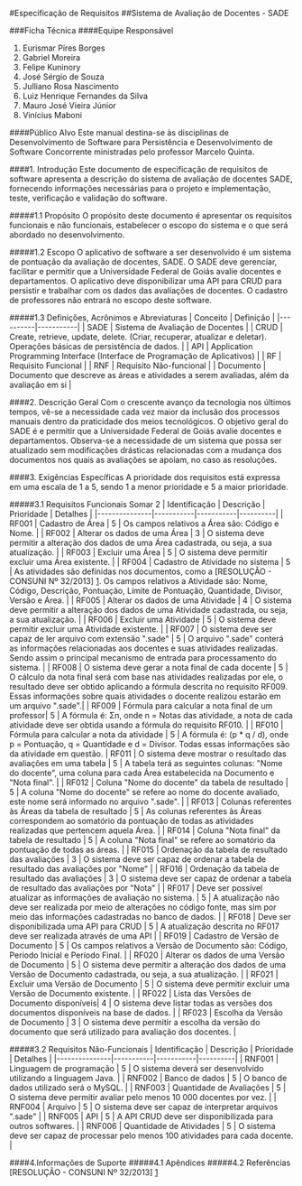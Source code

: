 #Especificação de Requisitos
##Sistema de Avaliação de Docentes - SADE

###Ficha Técnica
####Equipe Responsável
  
1. Eurismar Pires Borges
2. Gabriel Moreira
3. Felipe Kuninory
4. José Sérgio de Souza
5. Julliano Rosa Nascimento 
6. Luiz Henrique Fernandes da Silva 
7. Mauro José Vieira Júnior 
8. Vinícius Maboni 

####Público Alvo
Este manual destina-se às disciplinas de Desenvolvimento de Software para Persistência e Desenvolvimento de Software Concorrente ministradas pelo professor Marcelo Quinta.
  
####1. Introdução
Este documento de especificação de requisitos de software apresenta a descrição do sistema de avaliação de docentes SADE, fornecendo informações necessárias para o projeto e implementação, teste, verificação e validação do software.

#####1.1 Propósito
O propósito deste documento é apresentar os requisitos funcionais e não funcionais, estabelecer o escopo do sistema e o que será abordado no desenvolvimento.
  
#####1.2 Escopo
O aplicativo de software a ser desenvolvido é um sistema de pontuação da avaliação de docentes, SADE. O SADE deve gerenciar, facilitar e permitir que a Universidade Federal de Goiás avalie docentes e departamentos. O aplicativo deve disponibilizar uma API para CRUD para persistir e trabalhar com os dados das avaliações de docentes. O cadastro de professores não entrará no escopo deste software.
  
#####1.3 Definições, Acrônimos e Abreviaturas
| Conceito | Definição |
|----------|-----------|
| SADE | Sistema de Avaliação de Docentes |
| CRUD | Create, retrieve, update, delete. (Criar, recuperar, atualizar e deletar). Operações básicas de persistência de dados.  |
| API | Application Programming Interface (Interface de Programação de Aplicativos) |
| RF | Requisito Funcional  |
| RNF | Requisito Não-funcional  |
| Documento | Documento que descreve as áreas e atividades a serem avaliadas, além da avaliação em si |

####2. Descrição Geral
Com o crescente avanço da tecnologia nos últimos tempos, vê-se a necessidade cada vez maior da inclusão dos processos manuais dentro da praticidade dos meios tecnológicos.  O objetivo geral do SADE é e permitir que a Universidade Federal de Goiás avalie docentes e departamentos. Observa-se a necessidade de um sistema que possa ser atualizado sem modificações drásticas relacionadas com a mudança dos documentos nos quais as avaliações se apoiam, no caso as resoluções.
  
####3. Exigências Específicas
A prioridade dos requisitos está expressa em uma escala de 1 a 5, sendo 1 a menor prioridade e 5 a maior prioridade.

#####3.1 Requisitos Funcionais Somar 2
| Identificação | Descrição | Prioridade | Detalhes |
|---------------|-----------|-----------|----------|
| RF001 | Cadastro de Área | 5 | Os campos relativos a Área são: Código e Nome. | 
| RF002 | Alterar os dados de uma Área | 3 | O sistema deve permitir a alteração dos dados de uma Área cadastrada, ou seja, a sua atualização. |
| RF003 | Excluir uma Área | 5 | O sistema deve permitir excluir uma Área existente. |
| RF004 | Cadastro de Atividade no sistema | 5 | As atividades são definidas nos documentos, como a [RESOLUÇÃO - CONSUNI Nº 32/2013] [1]. Os campos relativos a Atividade são: Nome, Código, Descrição, Pontuação, Limite de Pontuação, Quantidade, Divisor, Versão e Área. |
| RF005 | Alterar os dados de uma Atividade | 4 | O sistema deve permitir a alteração dos dados de uma Atividade cadastrada, ou seja, a sua atualização. |
| RF006 | Excluir uma Atividade | 5 | O sistema deve permitir excluir uma Atividade existente. |
| RF007 | O sistema deve ser capaz de ler arquivo com extensão ".sade" | 5 | O arquivo ".sade" conterá as informações relacionadas aos docentes e suas atividades realizadas. Sendo assim o principal mecanismo de entrada para processamento do sistema. |
| RF008 | O sistema deve gerar a nota final de cada docente | 5 | O cálculo da nota final será com base nas atividades realizadas por ele, o resultado deve ser obtido aplicando a fórmula descrita no requisito RF009. Essas informações sobre quais atividades o docente realizou estarão em um arquivo ".sade".|
| RF009 | Fórmula para calcular a nota final de um professor| 5 | A fórmula é: Σn, onde n = Notas das atividade, a nota de cada atividade deve ser obtida usando a fórmula do requisito RF010. |
| RF010 | Fórmula para calcular a nota da atividade | 5 | A fórmula é: (p * q / d), onde p = Pontuação, q = Quantidade e d = Divisor. Todas essas informações são da atividade em questão.
| RF011 | O sistema deve mostrar o resultado das avaliações em uma tabela | 5 | A tabela terá as seguintes colunas: "Nome do docente", uma coluna para cada Área estabelecida na Documento e "Nota final". |
| RF012 | Coluna "Nome do docente" da tabela de resultado | 5 | A coluna "Nome do docente"  se refere ao nome do docente avaliado, este nome será informado no arquivo ".sade". |
| RF013 | Colunas referentes às Áreas da tabela de resultado | 5 | As colunas referentes às Áreas correspondem ao somatório da pontuação de todas as atividades realizadas que pertencem aquela Área. |
| RF014 | Coluna "Nota final" da tabela de resultado | 5 | A coluna "Nota final" se refere ao somatório da pontuação de todas as áreas. |
| RF015 | Ordenação da tabela de resultado das avaliações | 3 | O sistema deve ser capaz de ordenar a tabela de resultado das avaliações por "Nome" |
| RF016 | Ordenação da tabela de resultado das avaliações | 3 | O sistema deve ser capaz de ordenar a tabela de resultado das avaliações por "Nota" |
| RF017 | Deve ser possível atualizar as informações de avaliação no sistema. | 5 | A atualização não deve ser realizada por meio de alterações no código fonte, mas sim por meio das informações cadastradas no banco de dados. |
| RF018 | Deve ser disponibilizada uma API para CRUD | 5 | A atualização descrita no RF017 deve ser realizada através de uma API |
| RF019 | Cadastro de Versão de Documento | 5 | Os campos relativos a Versão de Documento são: Código, Periodo Inicial e Período Final. |
| RF020 | Alterar os dados de uma Versão de Documento | 5 | O sistema deve permitir a alteração dos dados de uma Versão de Documento cadastrada, ou seja, a sua atualização. |
| RF021 | Excluir uma Versão de Documento | 5 | O sistema deve permitir excluir uma Versão de Documento existente. |
| RF022 | Lista das Versões de Documento disponíveis| 4 | O sistema deve listar todas as versões dos documentos disponíveis na base de dados. |
| RF023 | Escolha da Versão de Documento | 3 | O sistema deve permitir a escolha da versão do documento que será utilizado para avaliação dos docentes. | 

#####3.2 Requisitos Não-Funcionais
| Identificação | Descrição | Prioridade | Detalhes |
|---------------|-----------|-----------|----------|
| RNF001 | Linguagem de programação | 5 | O sistema deverá ser desenvolvido utilizando a linguagem Java. |
| RNF002 | Banco de dados | 5 | O banco de dados utilizado será o MySQL. |
| RNF003 | Quantidade de Avaliações | 5 | O sistema deve permitir avaliar pelo menos 10 000 docentes por vez. |
| RNF004 | Arquivo | 5 | O sistema deve ser capaz de interpretar arquivos ".sade" |
| RNF005 | API | 5 | A API CRUD deve ser disponibilizada para outros softwares. |
| RNF006 | Quantidade de Atividades | 5 | O sistema deve ser capaz de processar pelo menos 100 atividades para cada docente. |

####4.Informações de Suporte
#####4.1 Apêndices
#####4.2 Referências
[RESOLUÇÃO - CONSUNI Nº 32/2013] [1]

[1]: http://www.adufg.org.br/dados/editor3/file/Resolucao_CONSUNI_2013_0032.pdf "RESOLUÇÃO - CONSUNI Nº 32/2013" 
